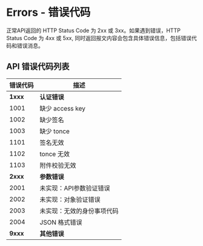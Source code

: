 #  Errors - 错误代码 

正常API返回的 HTTP Status Code 为 2xx 或 3xx。如果遇到错误，HTTP Status Code 为 4xx 或 5xx,
同时返回报文内容会包含具体错误信息，包括错误代码和错误消息。

## API 错误代码列表

错误代码 | 描述
-------- | -------
**1xxx** | **认证错误**
1001     | 缺少 access key
1002     | 缺少签名
1003     | 缺少 tonce
1101     | 签名无效
1102     | tonce 无效
1103     | 附件校验无效
**2xxx** | **参数错误**
2001     | 未实现：API参数验证错误
2002     | 未实现：对象验证错误
2003     | 未实现：无效的身份事项代码
2004     | JSON 格式错误
**9xxx** | **其他错误**

